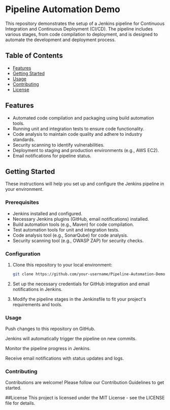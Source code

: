 # Pipeline Automation Demo

This repository demonstrates the setup of a Jenkins pipeline for Continuous Integration and Continuous Deployment (CI/CD). The pipeline includes various stages, from code compilation to deployment, and is designed to automate the development and deployment process.

## Table of Contents

- [Features](#features)
- [Getting Started](#getting-started)
- [Usage](#usage)
- [Contributing](#contributing)
- [License](#license)

## Features

- Automated code compilation and packaging using build automation tools.
- Running unit and integration tests to ensure code functionality.
- Code analysis to maintain code quality and adhere to industry standards.
- Security scanning to identify vulnerabilities.
- Deployment to staging and production environments (e.g., AWS EC2).
- Email notifications for pipeline status.

## Getting Started

These instructions will help you set up and configure the Jenkins pipeline in your environment.

### Prerequisites

- Jenkins installed and configured.
- Necessary Jenkins plugins (GitHub, email notifications) installed.
- Build automation tools (e.g., Maven) for code compilation.
- Test automation tools for unit and integration tests.
- Code analysis tool (e.g., SonarQube) for code analysis.
- Security scanning tool (e.g., OWASP ZAP) for security checks.

### Configuration

1. Clone this repository to your local environment:

   ```bash
   git clone https://github.com/your-username/Pipeline-Automation-Demo.git
   
2. Set up the necessary credentials for GitHub integration and email notifications in Jenkins.

3. Modify the pipeline stages in the Jenkinsfile to fit your project's requirements and tools.

### Usage

Push changes to this repository on GitHub.

Jenkins will automatically trigger the pipeline on new commits.

Monitor the pipeline progress in Jenkins.

Receive email notifications with status updates and logs.

### Contributing
Contributions are welcome! Please follow our Contribution Guidelines to get started.

##License
This project is licensed under the MIT License - see the LICENSE file for details.
